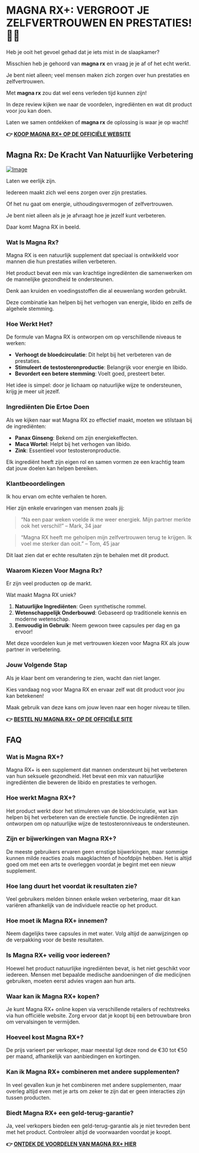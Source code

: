 # MAGNA RX+: VERGROOT JE ZELFVERTROUWEN EN PRESTATIES! 💪🌟

Heb je ooit het gevoel gehad dat je iets mist in de slaapkamer? 

Misschien heb je gehoord van **magna rx** en vraag je je af of het echt werkt. 

Je bent niet alleen; veel mensen maken zich zorgen over hun prestaties en zelfvertrouwen. 

Met **magna rx** zou dat wel eens verleden tijd kunnen zijn! 

In deze review kijken we naar de voordelen, ingrediënten en wat dit product voor jou kan doen. 

Laten we samen ontdekken of **magna rx** de oplossing is waar je op wacht!



**👉 [KOOP MAGNA RX+ OP DE OFFICIËLE WEBSITE](https://gchaffi.com/S5DOx6lV)**

## Magna Rx: De Kracht Van Natuurlijke Verbetering

[![Image](https://www2.sellhealth.com/2/magnarx_08_468x60.gif)](https://gchaffi.com/S5DOx6lV)

Laten we eerlijk zijn. 

Iedereen maakt zich wel eens zorgen over zijn prestaties.

Of het nu gaat om energie, uithoudingsvermogen of zelfvertrouwen. 

Je bent niet alleen als je je afvraagt hoe je jezelf kunt verbeteren.

Daar komt Magna RX in beeld.

### Wat Is Magna Rx?

Magna RX is een natuurlijk supplement dat speciaal is ontwikkeld voor mannen die hun prestaties willen verbeteren.

Het product bevat een mix van krachtige ingrediënten die samenwerken om de mannelijke gezondheid te ondersteunen. 

Denk aan kruiden en voedingsstoffen die al eeuwenlang worden gebruikt.

Deze combinatie kan helpen bij het verhogen van energie, libido en zelfs de algehele stemming.

### Hoe Werkt Het?

De formule van Magna RX is ontworpen om op verschillende niveaus te werken:

- **Verhoogt de bloedcirculatie**: Dit helpt bij het verbeteren van de prestaties.
- **Stimuleert de testosteronproductie**: Belangrijk voor energie en libido.
- **Bevordert een betere stemming**: Voelt goed, presteert beter.

Het idee is simpel: door je lichaam op natuurlijke wijze te ondersteunen, krijg je meer uit jezelf. 

### Ingrediënten Die Ertoe Doen

Als we kijken naar wat Magna RX zo effectief maakt, moeten we stilstaan bij de ingrediënten:

- **Panax Ginseng**: Bekend om zijn energiekeffecten.
- **Maca Wortel**: Helpt bij het verhogen van libido.
- **Zink**: Essentieel voor testosteronproductie.

Elk ingrediënt heeft zijn eigen rol en samen vormen ze een krachtig team dat jouw doelen kan helpen bereiken.

### Klantbeoordelingen

Ik hou ervan om echte verhalen te horen. 

Hier zijn enkele ervaringen van mensen zoals jij:

> “Na een paar weken voelde ik me weer energiek. 
> Mijn partner merkte ook het verschil!” 
> – Mark, 34 jaar

> “Magna RX heeft me geholpen mijn zelfvertrouwen terug te krijgen. 
> Ik voel me sterker dan ooit.” 
> – Tom, 45 jaar

Dit laat zien dat er echte resultaten zijn te behalen met dit product.

### Waarom Kiezen Voor Magna Rx?

Er zijn veel producten op de markt. 

Wat maakt Magna RX uniek? 

1. **Natuurlijke Ingrediënten**: Geen synthetische rommel.
2. **Wetenschappelijk Onderbouwd**: Gebaseerd op traditionele kennis en moderne wetenschap.
3. **Eenvoudig in Gebruik**: Neem gewoon twee capsules per dag en ga ervoor!

Met deze voordelen kun je met vertrouwen kiezen voor Magna RX als jouw partner in verbetering.

### Jouw Volgende Stap

Als je klaar bent om verandering te zien, wacht dan niet langer.

Kies vandaag nog voor Magna RX en ervaar zelf wat dit product voor jou kan betekenen!

Maak gebruik van deze kans om jouw leven naar een hoger niveau te tillen.



**👉 [BESTEL NU MAGNA RX+ OP DE OFFICIËLE SITE](https://gchaffi.com/S5DOx6lV)**

## FAQ

### Wat is Magna RX+?
Magna RX+ is een supplement dat mannen ondersteunt bij het verbeteren van hun seksuele gezondheid. Het bevat een mix van natuurlijke ingrediënten die beweren de libido en prestaties te verhogen.

### Hoe werkt Magna RX+?
Het product werkt door het stimuleren van de bloedcirculatie, wat kan helpen bij het verbeteren van de erectiele functie. De ingrediënten zijn ontworpen om op natuurlijke wijze de testosteronniveaus te ondersteunen.

### Zijn er bijwerkingen van Magna RX+?
De meeste gebruikers ervaren geen ernstige bijwerkingen, maar sommige kunnen milde reacties zoals maagklachten of hoofdpijn hebben. Het is altijd goed om met een arts te overleggen voordat je begint met een nieuw supplement.

### Hoe lang duurt het voordat ik resultaten zie?
Veel gebruikers melden binnen enkele weken verbetering, maar dit kan variëren afhankelijk van de individuele reactie op het product.

### Hoe moet ik Magna RX+ innemen?
Neem dagelijks twee capsules in met water. Volg altijd de aanwijzingen op de verpakking voor de beste resultaten.

### Is Magna RX+ veilig voor iedereen?
Hoewel het product natuurlijke ingrediënten bevat, is het niet geschikt voor iedereen. Mensen met bepaalde medische aandoeningen of die medicijnen gebruiken, moeten eerst advies vragen aan hun arts.

### Waar kan ik Magna RX+ kopen?
Je kunt Magna RX+ online kopen via verschillende retailers of rechtstreeks via hun officiële website. Zorg ervoor dat je koopt bij een betrouwbare bron om vervalsingen te vermijden.

### Hoeveel kost Magna RX+?
De prijs varieert per verkoper, maar meestal ligt deze rond de €30 tot €50 per maand, afhankelijk van aanbiedingen en kortingen.

### Kan ik Magna RX+ combineren met andere supplementen?
In veel gevallen kun je het combineren met andere supplementen, maar overleg altijd even met je arts om zeker te zijn dat er geen interacties zijn tussen producten.

### Biedt Magna RX+ een geld-terug-garantie? 
Ja, veel verkopers bieden een geld-terug-garantie als je niet tevreden bent met het product. Controleer altijd de voorwaarden voordat je koopt.



**👉 [ONTDEK DE VOORDELEN VAN MAGNA RX+ HIER](https://gchaffi.com/S5DOx6lV)**